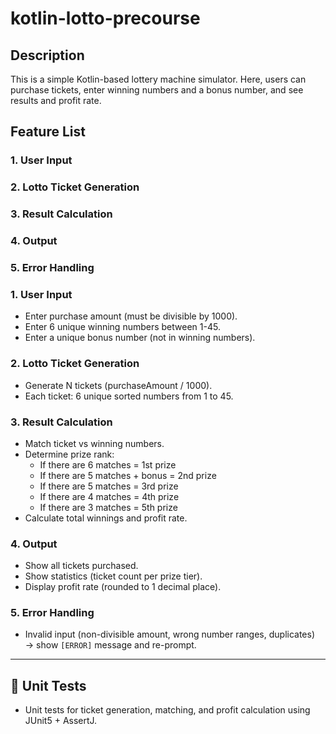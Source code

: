 # kotlin-lotto-precourse

## Description
This is a simple Kotlin-based lottery machine simulator. Here, users can purchase tickets, enter winning numbers and a bonus number, and see results and profit rate.

## Feature List

### 1. User Input
### 2. Lotto Ticket Generation
### 3. Result Calculation
### 4. Output
### 5. Error Handling


### 1. User Input
- Enter purchase amount (must be divisible by 1000).
- Enter 6 unique winning numbers between 1-45.
- Enter a unique bonus number (not in winning numbers).

### 2. Lotto Ticket Generation
- Generate N tickets (purchaseAmount / 1000).
- Each ticket: 6 unique sorted numbers from 1 to 45.

### 3. Result Calculation
- Match ticket vs winning numbers.
- Determine prize rank:
  - If there are 6 matches = 1st prize
  - If there are 5 matches + bonus = 2nd prize
  - If there are 5 matches = 3rd prize
  - If there are 4 matches = 4th prize
  - If there are 3 matches = 5th prize
- Calculate total winnings and profit rate.

### 4. Output
- Show all tickets purchased.
- Show statistics (ticket count per prize tier).
- Display profit rate (rounded to 1 decimal place).

### 5. Error Handling
- Invalid input (non-divisible amount, wrong number ranges, duplicates) → show `[ERROR]` message and re-prompt.

---

## 🧪 Unit Tests
- Unit tests for ticket generation, matching, and profit calculation using JUnit5 + AssertJ.
